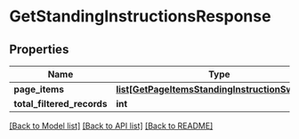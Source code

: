 # GetStandingInstructionsResponse

## Properties
Name | Type | Description | Notes
------------ | ------------- | ------------- | -------------
**page_items** | [**list[GetPageItemsStandingInstructionSwagger]**](GetPageItemsStandingInstructionSwagger.md) |  | [optional] 
**total_filtered_records** | **int** |  | [optional] 

[[Back to Model list]](../README.md#documentation-for-models) [[Back to API list]](../README.md#documentation-for-api-endpoints) [[Back to README]](../README.md)

